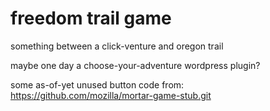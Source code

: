 # freedom trail game

something between a click-venture and oregon trail

maybe one day a choose-your-adventure wordpress plugin?

some as-of-yet unused button code from:
https://github.com/mozilla/mortar-game-stub.git
